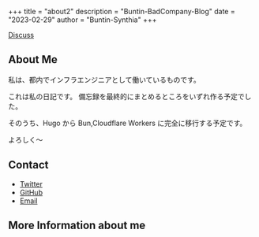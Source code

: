 +++
title = "about2"
description = "Buntin-BadCompany-Blog"
date = "2023-02-29"
author = "Buntin-Synthia"
+++

<div>
  <a class="github-button" href="https://github.com/BuntinJP/xlog/discussions" data-color-scheme="no-preference: dark; light: dark; dark: dark;" data-icon="octicon-comment-discussion" data-size="large" aria-label="Discuss BuntinJP/xlog on GitHub">
  Discuss
  </a>
</div>

## About Me

私は、都内でインフラエンジニアとして働いているものです。

これは私の日記です。
備忘録を最終的にまとめるところをいずれ作る予定でした。

そのうち、Hugo から Bun,Cloudflare Workers に完全に移行する予定です。

よろしく〜

## Contact

- [Twitter](https://twitter.com/LArchel_Liz)
- [GitHub](https://github.com/BuntinJP)
- [Email](mailto:mail@buntin.xyz)

## More Information about me


